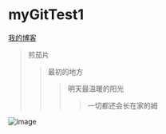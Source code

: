 # myGitTest1
  [我的博客](jsong360.cn)
  >煎茄片
  >>最初的地方
  >>>明天最温暖的阳光
  >>>>一切都还会长在家的姆

![image](http://y.gtimg.cn/music/photo_new/T003R720x288M000004aJOmk4A40wQ.jpg)

